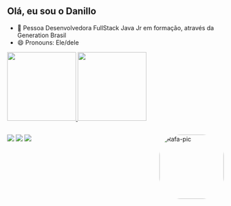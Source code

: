 ## Olá, eu sou o Danillo

- 🌱 Pessoa Desenvolvedora FullStack Java Jr em formação, através da Generation Brasil
- 😄 Pronouns: Ele/dele

<div>
  <a href="https://github.com/danilloele">
  <img height="160em" src="https://github-readme-stats.vercel.app/api?username=danilloele&show_icons=true&theme=dracula&include_all_commits=true&count_private=true"/>
  <img height="160em" src="https://github-readme-stats.vercel.app/api/top-langs/?username=danilloele&layout=compact&langs_count=7&theme=dracula"/>
</div>
  <img align="right" alt="Rafa-pic" height="150" style="border-radius:50px;" src="https://i.picasion.com/pic91/d91f2b7efb9284513aa4fb2ff6b5ed48.gif">
  
  ##
  
  <div>
  <a href="https://www.linkedin.com/in/danillocavalcante/" target="_blank"><img src="https://img.shields.io/badge/-LinkedIn-%230077B5?style=for-the-badge&logo=linkedin&logoColor=white" target="_blank"></a> 
     <a href = "mailto:contatolimadanillo9@gmail.com"><img src="https://img.shields.io/badge/-Gmail-%23333?style=for-the-badge&logo=gmail&logoColor=white" target="_blank"></a>
    <a href="https://instagram.com/danilloele" target="_blank"><img src="https://img.shields.io/badge/-Instagram-%23E4405F?style=for-the-badge&logo=instagram&logoColor=white" target="_blank"></a>
  </div>
